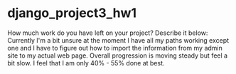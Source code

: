 # django_project3_hw1

How much work do you have left on your project? Describe it below:
Currently I'm a bit unsure at the moment I have all my paths working except one and I have to figure out how to import the information from my admin site to my actual web page. Overall progression is moving steady but feel a bit slow. I feel that I am only 40% - 55% done at best. 
